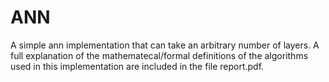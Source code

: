 # ANN
A simple ann implementation that can take an arbitrary number of layers. A full explanation of the mathematecal/formal definitions of the algorithms used in this implementation are included in the file report.pdf.
